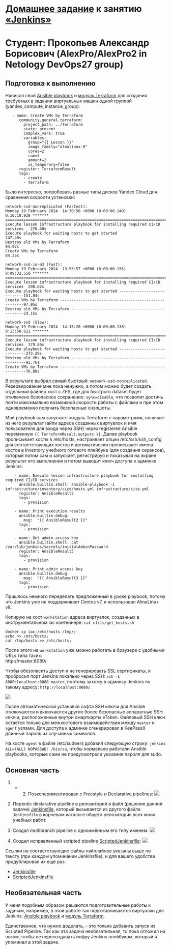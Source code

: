 # [Домашнее задание](https://github.com/netology-code/mnt-homeworks/blob/MNT-video/09-ci-04-jenkins/README.md) к занятию [«Jenkins»](https://netology.ru/profile/program/cicd-dev-27/lessons/305483/lesson_items/1652080)
# Студент: Прокопьев Александр Борисович (AlexPro/AlexPro2 in Netology DevOps27 group)

## Подготовка к выполнению

Написал свой [Ansible playbook](src/ansible/main.yml) и [модуль Terraform](src/terraform/yandex.tf) для создания требуемых в задании виртуальных машин одной группой (yandex_compute_instance_group):
```
   - name: Create VMs by Terraform
      community.general.terraform:
        project_path: ../terraform
        state: present
        complex_vars: true
        variables:
          group="{{ Lesson }}"
          image_family="almalinux-8"
          cores=2
          ram=4
          amount=2
          is_temporary=false
      register: TerraformResult
      tags: 
        - create
        - terraform      
```
Было интересно, попробовать разные типы дисков Yandex Cloud для сравнения скорости установки:
```
network-ssd-nonreplicated (Fastest):
Monday 19 February 2024  14:30:58 +0000 (0:00:00.140)       0:10:10.938 ******* 
=============================================================================== 
Execute lesson infrastructure playbook for installing required CI/CD services   276.60s
Execute playbook for waiting hosts to get started                               147.40s
Destroy old VMs by Terraform                                                    94.97s
Create VMs by Terraform                                                         84.35s

network-ssd-io-m3 (Fast):
Monday 19 February 2024  13:55:57 +0000 (0:00:00.156)       0:09:32.550 ******* 
=============================================================================== 
Execute lesson infrastructure playbook for installing required CI/CD services  290.62s
Execute playbook for waiting hosts to get started ----------------------------151.84s
Create VMs by Terraform ------------------------------------------------------97.95s
Destroy old VMs by Terraform -------------------------------------------------24.15s

network-ssd (Slow):
Monday 19 February 2024  14:15:20 +0000 (0:00:00.138)       0:13:50.621 ******* 
=============================================================================== 
Execute lesson infrastructure playbook for installing required CI/CD services  379.86s
Execute playbook for waiting hosts to get started -----------------------------273.29s
Destroy old VMs by Terraform --------------------------------------------------92.76s
Create VMs by Terraform -------------------------------------------------------76.88s
```
В результате выбрал самый быстрый: `network-ssd-nonreplicated`. Резервирование мне пока ненужно, а потом можно будет создать отдельный файлер хост с ZFS, где для быстрого dataset будет отключено безопасное сохранение: `sync=disable`, что позволит достичь почти максимально возможной скорости работы с файлами и при этом одновременно получать безопасные снэпшоты.

 Мой playbook сам запускает модуль Terraform с параметрами, получает из него результат (айпи адреса созданных виртуалок и имя пользователя для входа через SSH) через registered Ansible переменную  `{{ TerraformResult.outputs }}`. Далее playbook прописывает хосты в /etc/hosts, настраивает опции /etc/ssh/ssh_config для соответствующих хостов и автоматически прописывает имена хостов в inventory учебного готового плейбука (для создания сервисов), который потом сам и запускает, регистрируя и показывая на экране результат его выполнения и потом выводит ключ доступа к админке Jenkins:
```
    - name: Execute lesson infrastructure playbook for installing required CI/CD services
      ansible.builtin.shell: ansible-playbook -i infrastructure/inventory/cicd/hosts.yml infrastructure/site.yml
      register: AnsibleResult2
      tags: 
        - provision

    - name: Print execution results
      ansible.builtin.debug:
        msg:  "{{ AnsibleResult2 }}"
      tags: 
        - provision

    - name: Get admin access key
      ansible.builtin.shell: cat /var/lib/jenkins/secrets/initialAdminPassword
      register: AnsibleResult3
      tags: 
        - provision

    - name: Print admin access key
      ansible.builtin.debug:
        msg:  "{{ AnsibleResult3 }}"
      tags: 
        - provision
```
Пришлось немного переделать предложенный в уроке playbook, потому что Jenkins уже не поддерживает Centos v7, я использовал AlmaLinux v8.

Копирую на хост `workstation` адреса виртуалок, созданных в инструментальном iac контейнере: `cat utils/get_hosts.sh`
```
docker cp iac:/etc/hosts /tmp/;
echo >> /etc/hosts;
cat /tmp/hosts >> /etc/hosts;
```
После этого на `workstation` уже можно работать в браузере с удобными URLs типа таких:   
http://master:8080/

Чтобы обезопасить доступ и не генерировать SSL сертификаты, я пробросил порт Jenkins локально через SSH: `ssh -L 8080:localhost:8080 master`, поэтому захожу в админку Jenkins по такому адресу: `http://localhost:8080/`.

![](images/prepare.png)

После автоматической установки софта SSH ключи для Ansible отключаются и включаются другие более безопасные аппаратные SSH ключи, расположенные внутри смарткарты eToken. Файловый SSH ключ остаётся только для межхостового взаимодействия между `master` и `agent` узлами. Для доступа к админке сгенерировал в KeePassX длинный пароль из случайных символов.

На хосте `agent` в файле /etc/sudoers добавил следующую строку: `jenkins ALL=(ALL) NOPASSWD: /bin/su`, чтобы нормально работали Ansible playbooks, которые сами не предусмотрели указание пароля для sudo.


## Основная часть

1. - 2. Поэкспериментировал с Freestyle и Declarative pipelines:
![](images/jobs.png)

3. Перенёс declarative pipeline в репозиторий в файл (решение данной задачи) [Jenkinsfile](src/ansible/roles/role1/Jenkinsfile), который вызывается из другого файла `Jenkinsfile` в корневом каталоге общего репозитория всех моих учебных работ.
   
4. Создал multibranch pipeline с одноимённым его типу именем:
![](images/multibranch2.png)

5. Создал исправленный scripted pipeline [ScriptedJenkinsfile](pipeline/ScriptedJenkinsfile):
![](images/aragast2.png)

Ссылки на соответствующие файлы пайплайнов указаны выше по тексту (при каждом упоминании Jenkinsfile), и для вашего удобства продублировал их ещё раз:
* [Jenkinsfile](src/ansible/roles/role1/Jenkinsfile)
* [ScriptedJenkinsfile](pipeline/ScriptedJenkinsfile)

## Необязательная часть

У меня подобным образом решаются подготовительные работы к задачам, например, в этой работе так подготавливаются виртуалки для Jenkins: [Ansible playbook](src/ansible/main.yml) и [модуль Terraform](src/terraform/yandex.tf). 

Единственное, что нужно доделать, - это только добавить запуск из Scripted Pipeline. Так как эта задача необязательная, то пока отложил на потом, чтобы не пересоздавать инфру Jenkins плейбуком, который я упоминал в этой задаче.
